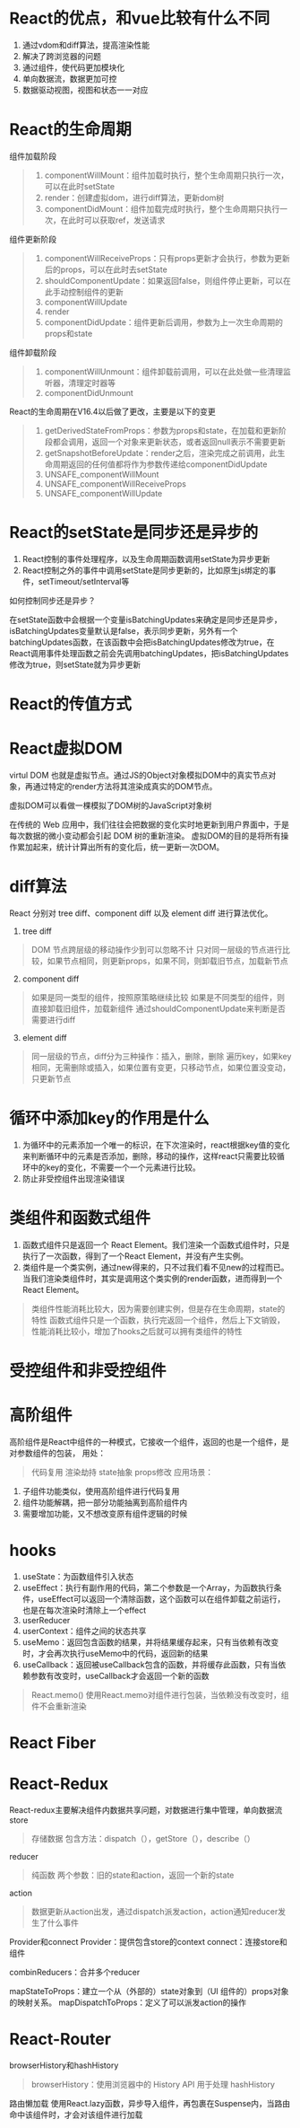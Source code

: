 # React的优点，和vue比较有什么不同
1. 通过vdom和diff算法，提高渲染性能
2. 解决了跨浏览器的问题
3. 通过组件，使代码更加模块化
4. 单向数据流，数据更加可控
5. 数据驱动视图，视图和状态一一对应


# React的生命周期
组件加载阶段
> 1. componentWillMount：组件加载时执行，整个生命周期只执行一次，可以在此时setState
> 2. render：创建虚拟dom，进行diff算法，更新dom树
> 3. componentDidMount：组件加载完成时执行，整个生命周期只执行一次，在此时可以获取ref，发送请求

组件更新阶段
> 1. componentWillReceiveProps：只有props更新才会执行，参数为更新后的props，可以在此时去setState
> 2. shouldComponentUpdate：如果返回false，则组件停止更新，可以在此手动控制组件的更新
> 3. componentWillUpdate
> 4. render
> 5. componentDidUpdate：组件更新后调用，参数为上一次生命周期的props和state

组件卸载阶段
> 1. componentWillUnmount：组件卸载前调用，可以在此处做一些清理监听器，清理定时器等
> 2. componentDidUnmount

React的生命周期在V16.4以后做了更改，主要是以下的变更
> 1. getDerivedStateFromProps：参数为props和state，在加载和更新阶段都会调用，返回一个对象来更新状态，或者返回null表示不需要更新
> 2. getSnapshotBeforeUpdate：render之后，渲染完成之前调用，此生命周期返回的任何值都将作为参数传递给componentDidUpdate
> 3. UNSAFE_componentWillMount
> 4. UNSAFE_componentWillReceiveProps
> 5. UNSAFE_componentWillUpdate

# React的setState是同步还是异步的
1. React控制的事件处理程序，以及生命周期函数调用setState为异步更新
2. React控制之外的事件中调用setState是同步更新的，比如原生js绑定的事件，setTimeout/setInterval等

如何控制同步还是异步？

在setState函数中会根据一个变量isBatchingUpdates来确定是同步还是异步，isBatchingUpdates变量默认是false，表示同步更新，另外有一个batchingUpdates函数，在该函数中会把isBatchingUpdates修改为true，在React调用事件处理函数之前会先调用batchingUpdates，把isBatchingUpdates修改为true，则setState就为异步更新

# React的传值方式

# React虚拟DOM
virtul DOM 也就是虚拟节点。通过JS的Object对象模拟DOM中的真实节点对象，再通过特定的render方法将其渲染成真实的DOM节点。

虚拟DOM可以看做一棵模拟了DOM树的JavaScript对象树

在传统的 Web 应用中，我们往往会把数据的变化实时地更新到用户界面中，于是每次数据的微小变动都会引起 DOM 树的重新渲染。
虚拟DOM的目的是将所有操作累加起来，统计计算出所有的变化后，统一更新一次DOM。

# diff算法
React 分别对 tree diff、component diff 以及 element diff 进行算法优化。
1. tree diff
> DOM 节点跨层级的移动操作少到可以忽略不计
> 只对同一层级的节点进行比较，如果节点相同，则更新props，如果不同，则卸载旧节点，加载新节点
2. component diff
> 如果是同一类型的组件，按照原策略继续比较
> 如果是不同类型的组件，则直接卸载旧组件，加载新组件
> 通过shouldComponentUpdate来判断是否需要进行diff
3. element diff
> 同一层级的节点，diff分为三种操作：插入，删除，删除
> 遍历key，如果key相同，无需删除或插入，如果位置有变更，只移动节点，如果位置没变动，只更新节点

# 循环中添加key的作用是什么
1. 为循环中的元素添加一个唯一的标识，在下次渲染时，react根据key值的变化来判断循环中的元素是否添加，删除，移动的操作，这样react只需要比较循环中的key的变化，不需要一个一个元素进行比较。
2. 防止非受控组件出现渲染错误

# 类组件和函数式组件
1. 函数式组件只是返回一个 React Element。我们渲染一个函数式组件时，只是执行了一次函数，得到了一个React Element，并没有产生实例。
2. 类组件是一个类实例，通过new得来的，只不过我们看不见new的过程而已。当我们渲染类组件时，其实是调用这个类实例的render函数，进而得到一个React Element。
> 类组件性能消耗比较大，因为需要创建实例，但是存在生命周期，state的特性
> 函数式组件只是一个函数，执行完返回一个组件，然后上下文销毁，性能消耗比较小，增加了hooks之后就可以拥有类组件的特性

# 受控组件和非受控组件

# 高阶组件
高阶组件是React中组件的一种模式，它接收一个组件，返回的也是一个组件，是对参数组件的包装，
用处：
> 代码复用
> 渲染劫持
> state抽象
> props修改
应用场景：
1. 子组件功能类似，使用高阶组件进行代码复用
2. 组件功能解耦，把一部分功能抽离到高阶组件内
3. 需要增加功能，又不想改变原有组件逻辑的时候

# hooks
1. useState：为函数组件引入状态
2. useEffect：执行有副作用的代码，第二个参数是一个Array，为函数执行条件，useEffect可以返回一个清除函数，这个函数可以在组件卸载之前运行，也是在每次渲染时清除上一个effect
3. userReducer
4. userContext：组件之间的状态共享
5. useMemo：返回包含函数的结果，并将结果缓存起来，只有当依赖有改变时，才会再次执行useMemo中的代码，返回新的结果
6. useCallback：返回被useCallback包含的函数，并将缓存此函数，只有当依赖参数有改变时，useCallback才会返回一个新的函数
> React.memo()
> 使用React.memo对组件进行包装，当依赖没有改变时，组件不会重新渲染


# React Fiber

# React-Redux
React-redux主要解决组件内数据共享问题，对数据进行集中管理，单向数据流
store
> 存储数据
> 包含方法：dispatch（），getStore（），describe（）

reducer
> 纯函数
> 两个参数：旧的state和action，返回一个新的state

action
> 数据更新从action出发，通过dispatch派发action，action通知reducer发生了什么事件

Provider和connect
Provider：提供包含store的context
connect：连接store和组件

combinReducers：合并多个reducer

mapStateToProps：建立一个从（外部的）state对象到（UI 组件的）props对象的映射关系。
mapDispatchToProps：定义了可以派发action的操作

# React-Router
browserHistory和hashHistory
> browserHistory：使用浏览器中的 History API 用于处理 
> hashHistory

路由懒加载
使用React.lazy函数，异步导入组件，再包裹在Suspense内，当路由命中该组件时，才会对该组件进行加载


